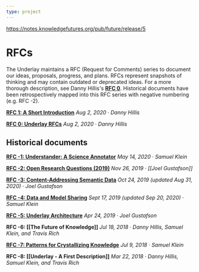 ```yaml
---
type: project
---
```

https://notes.knowledgefutures.org/pub/future/release/5

# RFCs

The Underlay maintains a RFC (Request for Comments) series to document our ideas, proposals, progress, and plans. RFCs represent snapshots of thinking and may contain outdated or deprecated ideas. For a more thorough description, see Danny Hillis's [**RFC 0**](https://www.underlay.org/pub/urfcs). Historical documents have been retrospectively mapped into this RFC series with negative numbering (e.g. RFC -2).

[**RFC 1: A Short Introduction**](https://notes.knowledgefutures.org/pub/underlay-short-intro)
*Aug 2, 2020 · Danny Hillis*

[**RFC 0: Underlay RFCs**](https://notes.knowledgefutures.org/pub/urfcs/release/1)
*Aug 2, 2020 · Danny Hillis*

## Historical documents

[**RFC -1: Understander: A Science Annotator**](https://notes.knowledgefutures.org/pub/annotator/release/2)
*May 14, 2020 · Samuel Klein* 

[**RFC -2: Open Research Questions (2019)**](https://notes.knowledgefutures.org/pub/research-questions/release/1)
*Nov 26, 2019 · [[Joel Gustafson]]*

[**RFC -3: Content-Addressing Semantic Data**](https://notes.knowledgefutures.org/pub/ic0grz58/release/3) 
*Oct 24, 2019 (updated Aug 31, 2020) · Joel Gustafson*

[**RFC -4: Data and Model Sharing**](https://notes.knowledgefutures.org/pub/data-sharing-questions/release/16)
*Sept 17, 2019 (updated Sep 20, 2020) · Samuel Klein*

[**RFC -5: Underlay Architecture**](https://notes.knowledgefutures.org/pub/underlay-architecture/release/4)
*Apr 24, 2019 · Joel Gustafson*

**RFC -6: [[The Future of Knowledge]]**
*Jul 18, 2018 · Danny Hillis, Samuel Klein, and Travis Rich*

[**RFC -7: Patterns for Crystallizing Knowledge**](https://notes.knowledgefutures.org/pub/up/release/5)
*Jul 9, 2018 · Samuel Klein*

**RFC -8: [[Underlay - A First Description]]**
*Mar 22, 2018 · Danny Hillis, Samuel Klein, and Travis Rich*